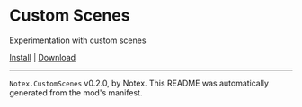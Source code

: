 # Custom Scenes

Experimentation with custom scenes

[Install](https://hitman-resources.netlify.app/smf-install-link/https://github.com/Notexe/h3-custom-scenes/releases/latest/download/mod.framework.zip) | [Download](https://github.com/Notexe/h3-custom-scenes/releases/latest/download/mod.framework.zip)

---

`Notex.CustomScenes` v0.2.0, by Notex. This README was automatically generated from the mod's manifest.
